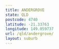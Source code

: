 ```yaml
---
title: ANDERGROVE
state: QLD
postcode: 4740
latitude: -21.33763
longitude: 149.059737
url: /qld/andergrove/
layout: suburb
---
```

